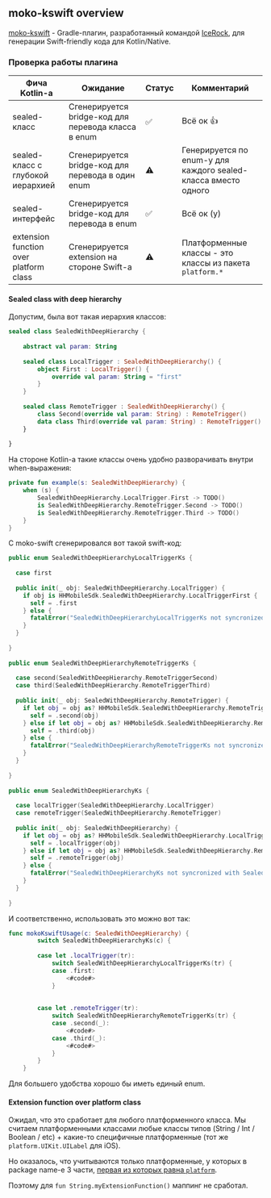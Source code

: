 ## moko-kswift overview

[moko-kswift](https://github.com/icerockdev/moko-kswift) - Gradle-плагин, разработанный 
командой [IceRock](https://icerockdev.com/), для генерации Swift-friendly кода для Kotlin/Native.

### Проверка работы плагина

| Фича Kotlin-а                          | Ожидание                                            | Статус             | Комментарий                                                    |
| -------------------------------------- | --------------------------------------------------- | ------------------ | -------------------------------------------------------------- |
| sealed-класс                           | Сгенерируется bridge-код для перевода класса в enum | :white_check_mark: | Всё ок :thumbsup:                                              |
| sealed-класс с глубокой иерархией      | Сгенерируется bridge-код для перевода в один enum   | :warning:          | Генерируется по enum-у для каждого sealed-класса вместо одного |
| sealed-интерфейс                       | Сгенерируется bridge-код для перевода в enum        | :white_check_mark: | Всё ок (y)                                                     |
| extension function over platform class | Сгенерируется extension на стороне Swift-а          | :warning:          | Платформенные классы - это классы из пакета `platform.*`       |

#### Sealed class with deep hierarchy

Допустим, была вот такая иерархия классов:

```kotlin
sealed class SealedWithDeepHierarchy {  
  
    abstract val param: String  
  
    sealed class LocalTrigger : SealedWithDeepHierarchy() {  
        object First : LocalTrigger() {  
            override val param: String = "first"  
 		}  
    }  
  
    sealed class RemoteTrigger : SealedWithDeepHierarchy() {  
        class Second(override val param: String) : RemoteTrigger()  
        data class Third(override val param: String) : RemoteTrigger()  
    }  
  
}
```

На стороне Kotlin-а такие классы очень удобно разворачивать внутри when-выражения:

```kotlin
private fun example(s: SealedWithDeepHierarchy) {  
    when (s) {  
        SealedWithDeepHierarchy.LocalTrigger.First -> TODO()  
        is SealedWithDeepHierarchy.RemoteTrigger.Second -> TODO()  
        is SealedWithDeepHierarchy.RemoteTrigger.Third -> TODO()  
    }  
}
```

С moko-swift сгенерировался вот такой swift-код:

```swift
public enum SealedWithDeepHierarchyLocalTriggerKs {  
  
  case first  
  
  public init(_ obj: SealedWithDeepHierarchy.LocalTrigger) {  
    if obj is HHMobileSdk.SealedWithDeepHierarchy.LocalTriggerFirst {  
      self = .first  
    } else {  
      fatalError("SealedWithDeepHierarchyLocalTriggerKs not syncronized with SealedWithDeepHierarchy.LocalTrigger class")  
    }  
  }  
  
}  
  
public enum SealedWithDeepHierarchyRemoteTriggerKs {  
  
  case second(SealedWithDeepHierarchy.RemoteTriggerSecond)  
  case third(SealedWithDeepHierarchy.RemoteTriggerThird)  
  
  public init(_ obj: SealedWithDeepHierarchy.RemoteTrigger) {  
    if let obj = obj as? HHMobileSdk.SealedWithDeepHierarchy.RemoteTriggerSecond {  
      self = .second(obj)  
    } else if let obj = obj as? HHMobileSdk.SealedWithDeepHierarchy.RemoteTriggerThird {  
      self = .third(obj)  
    } else {  
      fatalError("SealedWithDeepHierarchyRemoteTriggerKs not syncronized with SealedWithDeepHierarchy.RemoteTrigger class")  
    }  
  }  
  
}  
  
public enum SealedWithDeepHierarchyKs {  
  
  case localTrigger(SealedWithDeepHierarchy.LocalTrigger)  
  case remoteTrigger(SealedWithDeepHierarchy.RemoteTrigger)  
  
  public init(_ obj: SealedWithDeepHierarchy) {  
    if let obj = obj as? HHMobileSdk.SealedWithDeepHierarchy.LocalTrigger {  
      self = .localTrigger(obj)  
    } else if let obj = obj as? HHMobileSdk.SealedWithDeepHierarchy.RemoteTrigger {  
      self = .remoteTrigger(obj)  
    } else {  
      fatalError("SealedWithDeepHierarchyKs not syncronized with SealedWithDeepHierarchy class")  
    }  
  }  
  
}
```

И соответственно, использовать это можно вот так:

```swift
func mokoKswiftUsage(c: SealedWithDeepHierarchy) {
        switch SealedWithDeepHierarchyKs(c) {
        
        case let .localTrigger(tr):
            switch SealedWithDeepHierarchyLocalTriggerKs(tr) {
            case .first:
                <#code#>
            }
            
            
        case let .remoteTrigger(tr):
            switch SealedWithDeepHierarchyRemoteTriggerKs(tr) {
            case .second(_):
                <#code#>
            case .third(_):
                <#code#>
            }
        }
    }
```

Для большего удобства хорошо бы иметь единый enum.

#### Extension function over platform class
Ожидал, что это сработает для любого платформенного класса. 
Мы считаем платформенными классами любые классы типов (String / Int / Boolean / etc) + какие-то специфичные платформенные 
(тот же `platform.UIKit.UILabel` для iOS). 

Но оказалось, что учитываются только платформенные, у которых в package name-е 3 части, 
[первая из которых равна `platform`](https://github.com/icerockdev/moko-kswift/blob/master/kswift-gradle-plugin/src/main/kotlin/dev/icerock/moko/kswift/plugin/feature/PlatformExtensionFunctionsFeature.kt#L89-L110).

Поэтому для `fun String.myExtensionFunction()` маппинг не сработал.
